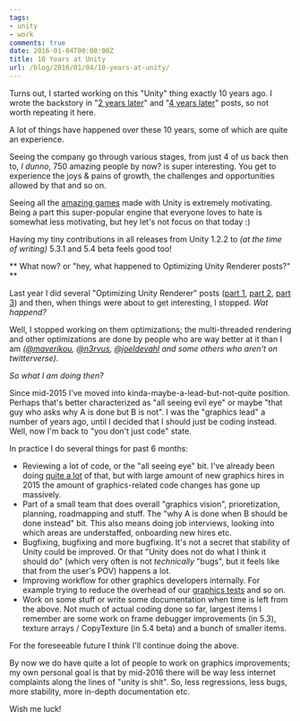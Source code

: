 ```yaml
---
tags:
- unity
- work
comments: true
date: 2016-01-04T00:00:00Z
title: 10 Years at Unity
url: /blog/2016/01/04/10-years-at-unity/
---
```


Turns out, I started working on this "Unity" thing exactly 10 years ago. I wrote the backstory in
"[2 years later](/blog/2008/01/15/about-two-years-ago/)" and "[4 years later](/blog/2010/01/04/four-years-ago-today/)"
posts, so not worth repeating it here.

A lot of things have happened over these 10 years, some of which are quite an experience.

Seeing the company go through various stages, from just 4 of us back then to, *I dunno*, 750 amazing people by now? is
super interesting. You get to experience the joys & pains of growth, the challenges and opportunities allowed by that
and so on.

Seeing all the [amazing games](http://madewith.unity.com/) made with Unity is extremely motivating. Being a part
this super-popular engine that everyone loves to hate is somewhat less motivating, but hey let's not focus on
that today :)

Having my tiny contributions in all releases from Unity 1.2.2 to *(at the time of writing)* 5.3.1 and 5.4 beta feels good too!


** What now? or "hey, what happened to Optimizing Unity Renderer posts?" **

Last year I did several "Optimizing Unity Renderer" posts ([part 1](/blog/2015/04/01/optimizing-unity-renderer-1-intro/),
[part 2](/blog/2015/04/04/optimizing-unity-renderer-2-cleanups/),
[part 3](/blog/2015/04/27/optimizing-unity-renderer-3-fixed-function-removal/)) and then, when things were about to get
interesting, I stopped. *Wat happend?*

Well, I stopped working on them optimizations; the multi-threaded rendering and other optimizations are done by people
who are way better at it than I am *([@maverikou](https://twitter.com/maverikou),
[@n3rvus](https://twitter.com/n3rvus), [@joeldevahl](https://twitter.com/joeldevahl) and some others who aren't
on twitterverse)*.

*So what I am doing then?*

Since mid-2015 I've moved into kinda-maybe-a-lead-but-not-quite position. Perhaps that's better characterized as
"all seeing evil eye" or maybe "that guy who asks why A is done but B is not". I was the "graphics lead" a number of years
ago, until I decided that I should just be coding instead. Well, now I'm back to "you don't just code" state.

In practice I do several things for past 6 months:

* Reviewing a lot of code, or the "all seeing eye" bit. I've already been doing
[quite a lot](/blog/2013/07/07/reviewing-all-the-code/) of that, but with large amount of new graphics hires in 2015
the amount of graphics-related code changes has gone up massively.
* Part of a small team that does overall "graphics vision", prioretization, planning, roadmapping and stuff.
The "why A is done when B should be done instead" bit. This also means doing job interviews, looking into which areas
are understaffed, onboarding new hires etc.
* Bugfixing, bugfixing and more bugfixing. It's not a secret that stability of Unity could be improved. Or that
"Unity does not do what I think it should do" (which very often is not *technically* "bugs", but it feels like that from
the user's POV) happens a lot.
* Improving workflow for other graphics developers internally. For example trying to reduce the overhead of our
[graphics tests](/blog/2011/06/17/testing-graphics-code-4-years-later/) and so on.
* Work on some stuff or write some documentation when time is left from the above. Not much of actual
coding done so far, largest items I remember are some work on frame debugger improvements (in 5.3), texture arrays / CopyTexture (in 5.4 beta) and a bunch of smaller items.

For the foreseeable future I think I'll continue doing the above.

By now we do have quite a lot of people to work on graphics improvements; my own personal goal is that by mid-2016 there
will be way less internet complaints along the lines of "unity is shit". So, less regressions, less bugs, more stability,
more in-depth documentation etc.

Wish me luck!

